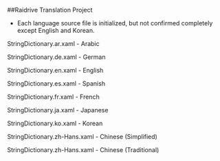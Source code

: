 ##Raidrive Translation Project


- Each language source file is initialized, but not confirmed completely except English and Korean.


StringDictionary.ar.xaml - Arabic

StringDictionary.de.xaml - German

StringDictionary.en.xaml - English

StringDictionary.es.xaml - Spanish

StringDictionary.fr.xaml - French

StringDictionary.ja.xaml - Japanese

StringDictionary.ko.xaml - Korean

StringDictionary.zh-Hans.xaml - Chinese (Simplified)

StringDictionary.zh-Hans.xaml - Chinese (Traditional)

